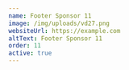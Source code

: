 ```yaml
---
name: Footer Sponsor 11
image: /img/uploads/vd27.png
websiteUrl: https://example.com
altText: Footer Sponsor 11
order: 11
active: true
---
```

